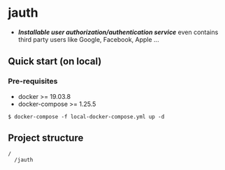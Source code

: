 # jauth
- ***Installable user authorization/authentication service*** even contains third party users like Google, Facebook, Apple ...


## Quick start (on local)

### Pre-requisites
- docker >= 19.03.8
- docker-compose >= 1.25.5

```
$ docker-compose -f local-docker-compose.yml up -d
```

## Project structure
```
/
  /jauth
```